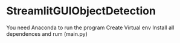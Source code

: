 # StreamlitGUIObjectDetection

You need Anaconda to run the program
Create Virtual env
Install all dependences
and rum (main.py)
